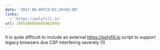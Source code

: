 ```yaml
---
date: '2017-08-09T23:03:29+02:00'
links:
  - 'https://polyfill.io'
url: /895390096605802496/
---
```

It is quite difficult to include an external https://polyfill.io script to support legacy browsers due CSP interfering severely (1)
